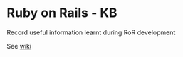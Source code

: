 # Ruby on Rails - KB
Record useful information learnt during RoR development

See [wiki](https://github.com/greenkevon/ruby-on-rails-knowledge-base/wiki)
